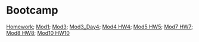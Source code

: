 # Bootcamp
[Homework](https://tasinka1981.github.io/Bootcamp/Day1/mod.html);
[Mod1](https://tasinka1981.github.io/Bootcamp/Day1/task1.html);
[Mod3](https://tasinka1981.github.io/Bootcamp/Day3/Mod3/mod.html);
[Mod3_Day4](https://tasinka1981.github.io/Bootcamp/Day4/task2/index.html);
[Mod4 HW4](https://tasinka1981.github.io/Bootcamp/Day5/HW04/HW04.html);
[Mod5 HW5](https://tasinka1981.github.io/Bootcamp/Mod5/HW05/HW05.html);
[Mod7 HW7](https://tasinka1981.github.io/Bootcamp/Mod7/HW7/hw7.html);
[Mod8 HW8](https://tasinka1981.github.io/Bootcamp/Mod8/HW8/HW8.html);
[Mod10 HW10](https://tasinka1981.github.io/Bootcamp/Mod10/HW10/HW10.html)
